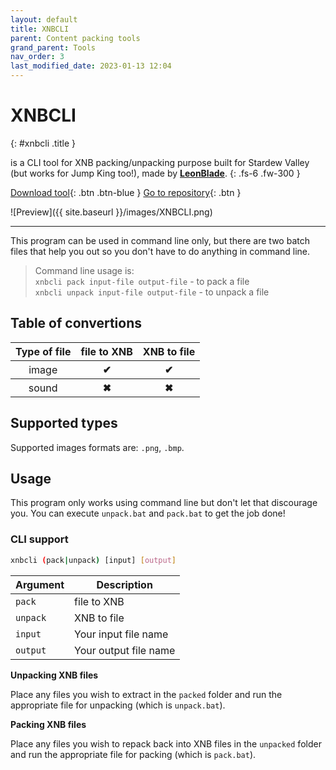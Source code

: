 ```yaml
---
layout: default
title: XNBCLI
parent: Content packing tools
grand_parent: Tools
nav_order: 3
last_modified_date: 2023-01-13 12:04
---
```


# XNBCLI
{: #xnbcli .title }

is a CLI tool for XNB packing/unpacking purpose built for Stardew Valley (but works for Jump King too!), made by [**LeonBlade**](https://github.com/LeonBlade).
{: .fs-6 .fw-300 }

 [Download tool](https://github.com/LeonBlade/XNBCLI/releases/latest){: .btn .btn-blue }
[Go to repository](https://github.com/LeonBlade/XNBCLI){: .btn }

![Preview]({{ site.baseurl }}/images/XNBCLI.png)

---

This program can be used in command line only, but there are two batch files that help you out so you don't have to do anything in command line.<!-- more -->

> Command line usage is:
    <br>`xnbcli pack input-file output-file` - to pack a file
    <br>`xnbcli unpack input-file output-file` - to unpack a file

## Table of convertions
<table>
    <thead>
        <tr>
            <th>Type of file</th>
            <th>file to XNB</th>
            <th>XNB to file</th>
        </tr>
    </thead>
    <tbody>
        <tr>
            <th style="font-weight: normal;">image</th>
            <th class="label-green">✔</th>
            <th class="label-green">✔</th>
        </tr>
        <tr>
            <th style="font-weight: normal;">sound</th>
            <th class="label-red">✖</th>
            <th class="label-red">✖</th>
        </tr>
    </tbody>
</table>

## Supported types
Supported images formats are: `.png`, `.bmp`.

## Usage 

This program only works using command line but don't let that discourage you. You can execute `unpack.bat` and `pack.bat` to get the job done!

### CLI support

```sh
xnbcli (pack|unpack) [input] [output]
```

|Argument|Description|
|---|---|
|`pack`|file to XNB|
|`unpack`|XNB to file|
|`input`|Your input file name|
|`output`|Your output file name|

**Unpacking XNB files**

Place any files you wish to extract in the `packed` folder and run the appropriate file for unpacking (which is `unpack.bat`).

**Packing XNB files**

Place any files you wish to repack back into XNB files in the `unpacked` folder and run the appropriate file for packing (which is `pack.bat`).